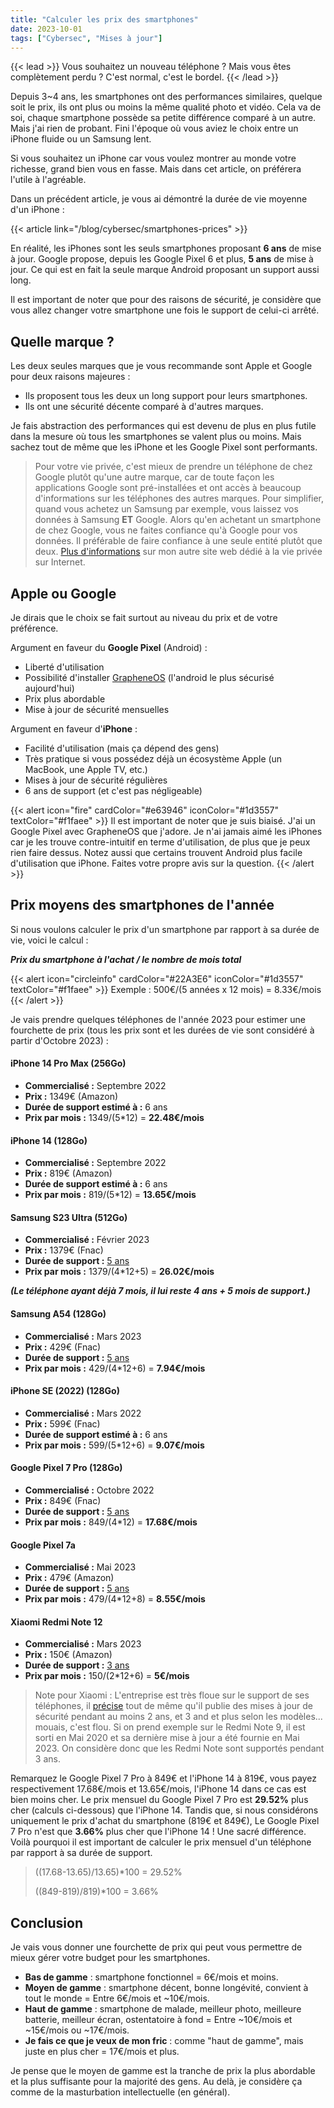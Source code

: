 ```yaml
---
title: "Calculer les prix des smartphones"
date: 2023-10-01
tags: ["Cybersec", "Mises à jour"]
---
```


{{< lead >}}
Vous souhaitez un nouveau téléphone ? Mais vous êtes complètement perdu ? C'est normal, c'est le bordel.
{{< /lead >}}

Depuis 3~4 ans, les smartphones ont des performances similaires, quelque soit le prix, ils ont plus ou moins la même qualité photo et vidéo. Cela va de soi, chaque smartphone possède sa petite différence comparé à un autre. Mais j'ai rien de probant. Fini l'époque où vous aviez le choix entre un iPhone fluide ou un Samsung lent.

Si vous souhaitez un iPhone car vous voulez montrer au monde votre richesse, grand bien vous en fasse. Mais dans cet article, on préférera l'utile à l'agréable.

Dans un précédent article, je vous ai démontré la durée de vie moyenne d'un iPhone :

{{< article link="/blog/cybersec/smartphones-prices" >}}

En réalité, les iPhones sont les seuls smartphones proposant **6 ans** de mise à jour. Google propose, depuis les Google Pixel 6 et plus, **5 ans** de mise à jour. Ce qui est en fait la seule marque Android proposant un support aussi long.

Il est important de noter que pour des raisons de sécurité, je considère que vous allez changer votre smartphone une fois le support de celui-ci arrêté. 

## Quelle marque ?

Les deux seules marques que je vous recommande sont Apple et Google pour deux raisons majeures :

- Ils proposent tous les deux un long support pour leurs smartphones.
- Ils ont une sécurité décente comparé à d'autres marques.

Je fais abstraction des performances qui est devenu de plus en plus futile dans la mesure où tous les smartphones se valent plus ou moins. Mais sachez tout de même que les iPhone et les Google Pixel sont performants.

> Pour votre vie privée, c'est mieux de prendre un téléphone de chez Google plutôt qu'une autre marque, car de toute façon les applications Google sont pré-installées et ont accès à beaucoup d'informations sur les téléphones des autres marques. Pour simplifier, quand vous achetez un Samsung par exemple, vous laissez vos données à Samsung **ET** Google. Alors qu'en achetant un smartphone de chez Google, vous ne faites confiance qu'à Google pour vos données. Il préférable de faire confiance à une seule entité plutôt que deux. [Plus d'informations](https://simpleprivacy.fr/basiques/smartphones/) sur mon autre site web dédié à la vie privée sur Internet.

## Apple ou Google

Je dirais que le choix se fait surtout au niveau du prix et de votre préférence.

Argument en faveur du **Google Pixel** (Android) :

- Liberté d'utilisation
- Possibilité d'installer [GrapheneOS](https://grapheneos.org/install/web) (l'android le plus sécurisé aujourd'hui)
- Prix plus abordable
- Mise à jour de sécurité mensuelles

Argument en faveur d'**iPhone** :

- Facilité d'utilisation (mais ça dépend des gens)
- Très pratique si vous possédez déjà un écosystème Apple (un MacBook, une Apple TV, etc.)
- Mises à jour de sécurité régulières
- 6 ans de support (et c'est pas négligeable)

{{< alert icon="fire" cardColor="#e63946" iconColor="#1d3557" textColor="#f1faee" >}}
Il est important de noter que je suis biaisé. J'ai un Google Pixel avec GrapheneOS que j'adore. Je n'ai jamais aimé les iPhones car je les trouve contre-intuitif en terme d'utilisation, de plus que je peux rien faire dessus. Notez aussi que certains trouvent Android plus facile d'utilisation que iPhone. Faites votre propre avis sur la question. 
{{< /alert >}}

## Prix moyens des smartphones de l'année

Si nous voulons calculer le prix d'un smartphone par rapport à sa durée de vie, voici le calcul :

***Prix du smartphone à l'achat / le nombre de mois total***

{{< alert icon="circleinfo" cardColor="#22A3E6" iconColor="#1d3557" textColor="#f1faee" >}}
Exemple : 500€/(5 années x 12 mois) = 8.33€/mois
{{< /alert >}}

Je vais prendre quelques téléphones de l'année 2023 pour estimer une fourchette de prix (tous les prix sont et les durées de vie sont considéré à partir d'Octobre 2023) :

#### iPhone 14 Pro Max (256Go)

- **Commercialisé :** Septembre 2022
- **Prix :** 1349€ (Amazon)
- **Durée de support estimé à :** 6 ans
- **Prix par mois :** 1349/(5*12) = **22.48€/mois**

#### iPhone 14 (128Go)

- **Commercialisé :** Septembre 2022
- **Prix :** 819€ (Amazon)
- **Durée de support estimé à :** 6 ans
- **Prix par mois :** 819/(5*12) = **13.65€/mois**

#### Samsung S23 Ultra (512Go)

- **Commercialisé :** Février 2023
- **Prix :** 1379€ (Fnac)
- **Durée de support :** [5 ans](https://security.samsungmobile.com/securityPost.smsb)
- **Prix par mois :** 1379/(4*12+5) = **26.02€/mois**

***(Le téléphone ayant déjà 7 mois, il lui reste 4 ans + 5 mois de support.)***

#### Samsung A54 (128Go)

- **Commercialisé :** Mars 2023
- **Prix :** 429€ (Fnac)
- **Durée de support :** [5 ans](https://security.samsungmobile.com/securityPost.smsb)
- **Prix par mois :** 429/(4*12+6) = **7.94€/mois**

#### iPhone SE (2022) (128Go)

- **Commercialisé :** Mars 2022
- **Prix :** 599€ (Fnac)
- **Durée de support estimé à :** 6 ans
- **Prix par mois :** 599/(5*12+6) = **9.07€/mois**

#### Google Pixel 7 Pro (128Go)

- **Commercialisé :** Octobre 2022
- **Prix :** 849€ (Fnac)
- **Durée de support :** [5 ans](https://support.google.com/pixelphone/answer/4457705?hl=en#zippy=%2Cpixel-later-including-fold)
- **Prix par mois :** 849/(4*12) = **17.68€/mois**

#### Google Pixel 7a

- **Commercialisé :** Mai 2023
- **Prix :** 479€ (Amazon)
- **Durée de support :** [5 ans](https://support.google.com/pixelphone/answer/4457705?hl=en#zippy=%2Cpixel-later-including-fold)
- **Prix par mois :** 479/(4*12+8) = **8.55€/mois**

#### Xiaomi Redmi Note 12

- **Commercialisé :** Mars 2023
- **Prix :** 150€ (Amazon)
- **Durée de support :** [3 ans](https://trust.mi.com/misrc/updates/phone?tab=policy)
- **Prix par mois :** 150/(2*12+6) = **5€/mois**

> Note pour Xiaomi : L'entreprise est très floue sur le support de ses téléphones, il [précise](https://trust.mi.com/misrc/updates/phone?tab=policy) tout de même qu'il publie des mises à jour de sécurité pendant au moins 2 ans, et 3 and et plus selon les modèles... mouais, c'est flou. Si on prend exemple sur le Redmi Note 9, il est sorti en Mai 2020 et sa dernière mise à jour a été fournie en Mai 2023. On considère donc que les Redmi Note sont supportés pendant 3 ans.

Remarquez le Google Pixel 7 Pro à 849€ et l'iPhone 14 à 819€, vous payez respectivement 17.68€/mois et 13.65€/mois, l'iPhone 14 dans ce cas est bien moins cher. Le prix mensuel du Google Pixel 7 Pro est **29.52%** plus cher (calculs ci-dessous) que l'iPhone 14. Tandis que, si nous considérons uniquement le prix d'achat du smartphone (819€ et 849€), Le Google Pixel 7 Pro n'est que **3.66%** plus cher que l'iPhone 14 ! Une sacré différence. Voilà pourquoi il est important de calculer le prix mensuel d'un téléphone par rapport à sa durée de support.

> ((17.68-13.65)/13.65)*100 = 29.52%
> 
> ((849-819)/819)*100 = 3.66%

## Conclusion

Je vais vous donner une fourchette de prix qui peut vous permettre de mieux gérer votre budget pour les smartphones.

- **Bas de gamme** : smartphone fonctionnel = 6€/mois et moins.
- **Moyen de gamme** : smartphone décent, bonne longévité, convient à tout le monde = Entre 6€/mois et ~10€/mois.
- **Haut de gamme** : smartphone de malade, meilleur photo, meilleure batterie, meilleur écran, ostentatoire à fond = Entre ~10€/mois et ~15€/mois ou ~17€/mois.
- **Je fais ce que je veux de mon fric** : comme "haut de gamme", mais juste en plus cher = 17€/mois et plus.

Je pense que le moyen de gamme est la tranche de prix la plus abordable et la plus suffisante pour la majorité des gens. Au delà, je considère ça comme de la masturbation intellectuelle (en général).